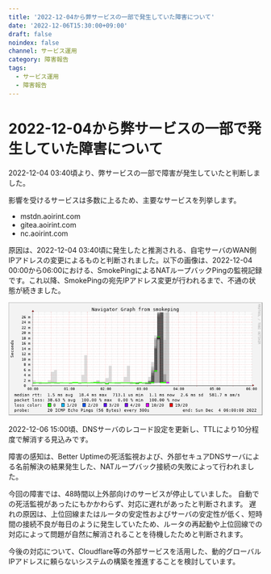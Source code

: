 ```yaml
---
title: '2022-12-04から弊サービスの一部で発生していた障害について'
date: '2022-12-06T15:30:00+09:00'
draft: false
noindex: false
channel: サービス運用
category: 障害報告
tags:
  - サービス運用
  - 障害報告
---
```

# 2022-12-04から弊サービスの一部で発生していた障害について

2022-12-04 03:40頃より、弊サービスの一部で障害が発生していたと判断しました。

影響を受けるサービスは多数に上るため、主要なサービスを列挙します。

- mstdn.aoirint.com
- gitea.aoirint.com
- nc.aoirint.com

原因は、2022-12-04 03:40頃に発生したと推測される、自宅サーバのWAN側IPアドレスの変更によるものと判断されました。以下の画像は、2022-12-04 00:00から06:00における、SmokePingによるNATループバックPingの監視記録です。これ以降、SmokePingの宛先IPアドレス変更が行われるまで、不通の状態が続きました。

![](images/smokeping_1670307135147_1670101200_1670079600.png)

2022-12-06 15:00頃、DNSサーバのレコード設定を更新し、TTLにより10分程度で解消する見込みです。

障害の感知は、Better Uptimeの死活監視および、外部セキュアDNSサーバによる名前解決の結果発生した、NATループバック接続の失敗によって行われました。

今回の障害では、48時間以上外部向けのサービスが停止していました。
自動での死活監視があったにもかかわらず、対応に遅れがあったと判断されます。
遅れの原因は、上位回線またはルータの安定性およびサーバの安定性が低く、短時間の接続不良が毎日のように発生していたため、ルータの再起動や上位回線での対応によって問題が自然に解消されることを待機したためと判断されます。

今後の対応について、Cloudflare等の外部サービスを活用した、動的グローバルIPアドレスに頼らないシステムの構築を推進することを検討しています。
